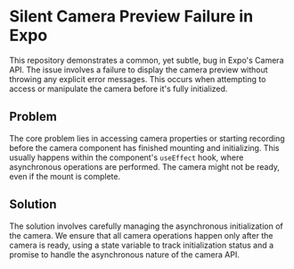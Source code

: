 # Silent Camera Preview Failure in Expo

This repository demonstrates a common, yet subtle, bug in Expo's Camera API. The issue involves a failure to display the camera preview without throwing any explicit error messages.  This occurs when attempting to access or manipulate the camera before it's fully initialized.

## Problem
The core problem lies in accessing camera properties or starting recording before the camera component has finished mounting and initializing. This usually happens within the component's `useEffect` hook, where asynchronous operations are performed.  The camera might not be ready, even if the mount is complete.

## Solution
The solution involves carefully managing the asynchronous initialization of the camera.  We ensure that all camera operations happen only after the camera is ready, using a state variable to track initialization status and a promise to handle the asynchronous nature of the camera API.